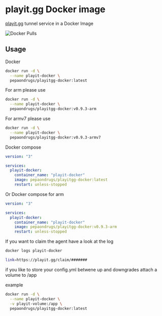 # playit.gg Docker image

[playit.gg](https://playit.gg/) tunnel service in a Docker Image

![Docker Pulls](https://img.shields.io/docker/pulls/pepaondrugs/playitgg-docker)

## Usage


Docker 
```bash
docker run -d \
  --name playit-docker \
  pepaondrugs/playitgg-docker:latest
```

For arm please use
```bash
docker run -d \
  --name playit-docker \
  pepaondrugs/playitgg-docker:v0.9.3-arm
```

For armv7 please use
```bash
docker run -d \
  --name playit-docker \
  pepaondrugs/playitgg-docker:v0.9.3-armv7   
```



Docker compose

```yaml
version: "3"

services:
  playit-docker:
    container_name: "playit-docker"
    image: pepaondrugs/playitgg-docker:latest
    restart: unless-stopped
```

Or Docker compose for arm

```yaml
version: "3"

services:
  playit-docker:
    container_name: "playit-docker"
    image: pepaondrugs/playitgg-docker:v0.9.3-arm
    restart: unless-stopped
```


If you want to claim the agent have a look at the log
```bash
docker logs playit-docker
```
```bash
link=https://playit.gg/claim/#######
```
if you like to store your config.yml betwene up and downgrades attach a volume to /app

example
```bash
docker run -d \
  --name playit-docker \
  -v playit-volume:/app \
  pepaondrugs/playitgg-docker:latest
```
